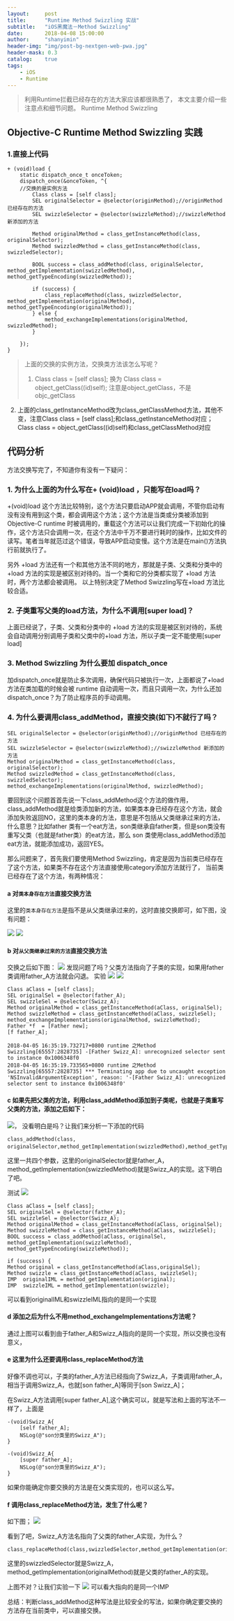 ```yaml
---
layout:     post
title:      "Runtime Method Swizzling 实战"
subtitle:   "iOS黑魔法－Method Swizzling"
date:       2018-04-08 15:00:00
author:     "shanyimin"
header-img: "img/post-bg-nextgen-web-pwa.jpg"
header-mask: 0.3
catalog:    true
tags:
    - iOS
    - Runtime
---
```



> 利用Runtime拦截已经存在的方法大家应该都很熟悉了， 本文主要介绍一些注意点和细节问题。
> Runtime Method Swizzling


## Objective-C Runtime Method Swizzling 实践
### 1.直接上代码
```
+ (void)load {
    static dispatch_once_t onceToken;
    dispatch_once(&onceToken, ^{
    //交换的是实例方法
        Class class = [self class];
        SEL originalSelector = @selector(originMethod);//originMethod 已经存在的方法
        SEL swizzleSelector = @selector(swizzleMethod);//swizzleMethod 新添加的方法

        Method originalMethod = class_getInstanceMethod(class, originalSelector);
        Method swizzledMethod = class_getInstanceMethod(class, swizzledSelector);

        BOOL success = class_addMethod(class, originalSelector, method_getImplementation(swizzledMethod), method_getTypeEncoding(swizzledMethod));

        if (success) {
            class_replaceMethod(class, swizzledSelector, method_getImplementation(originalMethod), method_getTypeEncoding(originalMethod));
        } else {
            method_exchangeImplementations(originalMethod, swizzledMethod);
        }
                
    });
}
```

>上面的交换的实例方法，交换类方法该怎么写呢？
>1. Class class = [self class]; 换为 Class class =  object_getClass((id)self);
注意是object_getClass，不是objc_getClass
2. 上面的class_getInstanceMethod改为class_getClassMethod方法，其他不变，注意Class class = [self class];和class_getInstanceMethod对应；Class class = object_getClass((id)self)和class_getClassMethod对应
 
 
 
## 代码分析
 方法交换写完了，不知道你有没有一下疑问：
 
### 1. 为什么上面的为什么写在+ (void)load ，只能写在load吗？
+(void)load 这个方法比较特别，这个方法只要启动APP就会调用，不管你启动有没有没有用到这个类，都会调用这个方法；这个方法是当类或分类被添加到 Objective-C runtime 时被调用的，重载这个方法可以让我们完成一下初始化的操作，这个方法只会调用一次，在这个方法中千万不要进行耗时的操作，比如文件的读写。笔者当年就范过这个错误，导致APP启动变慢。这个方法是在main()方法执行前就执行了。
 
另外 +load 方法还有一个和其他方法不同的地方，那就是子类、父类和分类中的 +load 方法的实现是被区别对待的。当一个类和它的分类都实现了 +load 方法时，两个方法都会被调用。
以上特别决定了Method Swizzling写在+load 方法比较合适。
### 2. 子类重写父类的load方法，为什么不调用[super load]？
上面已经说了，子类、父类和分类中的 +load 方法的实现是被区别对待的，系统会自动调用分别调用子类和父类中的+load 方法，所以子类一定不能使用[super load]
 
### 3. Method Swizzling 为什么要加 dispatch_once 
加dispatch_once就是防止多次调用，确保代码只被执行一次，上面都说了+load 方法在类加载的时候会被 runtime 自动调用一次，而且只调用一次，为什么还加dispatch_once？为了防止程序员的手动调用。

 
### 4. 为什么要调用class_addMethod，直接交换(如下)不就行了吗？
```
SEL originalSelector = @selector(originMethod);//originMethod 已经存在的方法
SEL swizzleSelector = @selector(swizzleMethod);//swizzleMethod 新添加的方法
Method originalMethod = class_getInstanceMethod(class, originalSelector);
Method swizzledMethod = class_getInstanceMethod(class, swizzledSelector);
method_exchangeImplementations(originalMethod, swizzledMethod);
```
   


要回到这个问题首首先说一下class_addMethod这个方法的做作用，
class_addMethod就是给类添加新的方法，如果类本身已经存在这个方法，就会添加失败返回NO，这里的类本身的方法，意思是不包括从父类继承过来的方法，什么意思？比如father 类有一个eat方法，son类继承自father类，但是son类没有重写父类（也就是father类）的eat方法，那么 son 类使用class_addMethod添加eat方法，就能添加成功，返回YES。
 
那么问题来了，首先我们要使用Method Swizzling，肯定是因为当前类已经存在了这个方法，如果类不存在这个方法直接使用category添加方法就行了，
当前类已经存在了这个方法，有两种情况：
####  a 对`类本身存在方法`直接交换方法
这里的`类本身存在方法`是指不是从父类继承过来的，这时直接交换即可，如下图，没有问题：
 
![](http://school-img.dingdone.com/2018-04-08-15229142522644.jpg) 
![](http://school-img.dingdone.com/2018-04-08-15229142764001.jpg) 
    
    
####  b 对`从父类继承过来的方法`直接交换方法
交换之后如下图：
![](http://school-img.dingdone.com/2018-04-08-15229146641690.jpg)
发现问题了吗？父类方法指向了子类的实现，如果用father 类调用father_A方法就会闪退。
实验
![](http://school-img.dingdone.com/2018-04-08-15229175543056.jpg)
![](http://school-img.dingdone.com/2018-04-08-15229175868873.jpg)
```
Class aClass = [self class];
SEL originalSel = @selector(father_A);
SEL swizzleSel = @selector(Swizz_A);
Method originalMethod = class_getInstanceMethod(aClass, originalSel);
Method swizzleMethod = class_getInstanceMethod(aClass, swizzleSel);
method_exchangeImplementations(originalMethod, swizzleMethod);
Father *f  = [Father new];
[f father_A];
        
2018-04-05 16:35:19.732717+0800 runtime 之Method Swizzling[65557:2828735] -[Father Swizz_A]: unrecognized selector sent to instance 0x1006348f0
2018-04-05 16:35:19.733565+0800 runtime 之Method Swizzling[65557:2828735] *** Terminating app due to uncaught exception 'NSInvalidArgumentException', reason: '-[Father Swizz_A]: unrecognized selector sent to instance 0x1006348f0'
```


#### c 如果先把父类的方法，利用class_addMethod添加到子类呢，也就是子类重写父类的方法，添加之后如下：
![](http://school-img.dingdone.com/2018-04-08-15229149395859.jpg)，
没看明白是吗？让我们来分析一下添加的代码
```
class_addMethod(class, originalSelector,method_getImplementation(swizzledMethod),method_getTypeEncoding(swizzledMethod))。
```
这里一共四个参数，这里的originalSelector就是father_A，method_getImplementation(swizzledMethod)就是Swizz_A的实现。这下明白了吧。

测试
![](http://school-img.dingdone.com/2018-04-08-15229228306363.jpg)

```
Class aClass = [self class];
SEL originalSel = @selector(father_A);
SEL swizzleSel = @selector(Swizz_A);
Method originalMethod = class_getInstanceMethod(aClass, originalSel);
Method swizzleMethod = class_getInstanceMethod(aClass, swizzleSel);
BOOL success = class_addMethod(aClass, originalSel, method_getImplementation(swizzleMethod), method_getTypeEncoding(swizzleMethod));
        
if (success) {
Method original = class_getInstanceMethod(aClass,originalSel);
Method swizzle = class_getInstanceMethod(aClass, swizzleSel);
IMP  originalIML = method_getImplementation(original);
IMP  swizzleIML = method_getImplementation(swizzle);
```
可以看到originalIML和swizzleIML指向的是同一个实现




#### d 添加之后为什么不用method_exchangeImplementations方法呢？
通过上图可以看到由于father_A和Swizz_A指向的是同一个实现，所以交换也没有意义，
  
#### e 这里为什么还要调用class_replaceMethod方法
好像不调也可以，子类的father_A方法已经指向了Swizz_A，子类调用father_A，相当于调用Swizz_A，也就[son father_A]等同于[son Swizz_A]；

在Swizz_A方法调用[super father_A],这个确实可以，就是写法和上面的写法不一样了，上面是
```
-(void)Swizz_A{
    [self father_A];
    NSLog(@"son分类里的Swizz_A");
}

-(void)Swizz_A{
    [super father_A];
    NSLog(@"son分类里的Swizz_A");
}
```
如果你能确定你要交换的方法是在父类实现的，也可以这么写。

#### f 调用class_replaceMethod方法，发生了什么呢？
如下图；
![](http://school-img.dingdone.com/2018-04-08-15229229100690.jpg)

看到了吧，Swizz_A方法名指向了父类的father_A实现，为什么？
```
class_replaceMethod(class,swizzledSelector,method_getImplementation(originalMethod),method_getTypeEncoding(originalMethod))
```
这里的swizzledSelector就是Swizz_A，method_getImplementation(originalMethod)就是父类的father_A的实现。

上图不对？让我们实验一下
![](http://school-img.dingdone.com/2018-04-08-15229224659493.jpg)
可以看大指向的是同一个IMP

总结：判断class_addMethod这种写法是比较安全的写法，如果你确定要交换的方法存在当前类中，可以直接交换。








